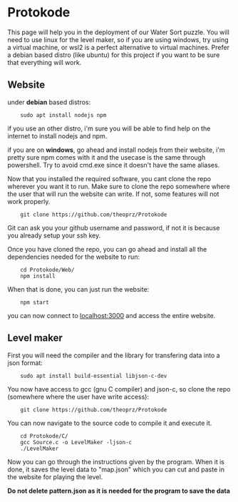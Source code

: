# Protokode

This page will help you in the deployment of our Water Sort puzzle. You will need to use linux for the level maker, so if you are using windows, try using a virtual machine, or wsl2 is a perfect alternative to virtual machines. Prefer a debian based distro (like ubuntu) for this project if you want to be sure that everything will work.

## Website

under **debian** based distros:
 
```shell
    sudo apt install nodejs npm
```

if you use an other distro, i'm sure you will be able to find help on the internet to install nodejs and npm.

if you are on **windows**, go ahead and install nodejs from their website, i'm pretty sure npm comes with it and the usecase is the same through powershell. Try to avoid cmd.exe since it doesn't have the same aliases.

Now that you installed the required software, you cant clone the repo wherever you want it to run. Make sure to clone the repo somewhere where the user that will run the website can write. If not, some features will not work properly.

```shell
    git clone https://github.com/theoprz/Protokode
```

Git can ask you your github username and password, if not it is because you already setup your ssh key.

Once you have cloned the repo, you can go ahead and install all the dependencies needed for the website to run:

```shell
    cd Protokode/Web/
    npm install
```

When that is done, you can just run the website:

```shell
    npm start
```

you can now connect to [localhost:3000](localhost:3000) and access the entire website.

## Level maker

First you will need the compiler and the library for transfering data into a json format:

```shell
    sudo apt install build-essential libjson-c-dev
```

You now have access to gcc (gnu C compiler) and json-c, so clone the repo (somewhere where the user have write access):

```shell
    git clone https://github.com/theoprz/Protokode
```

You can now navigate to the source code to compile it and execute it.

```shell
    cd Protokode/C/
    gcc Source.c -o LevelMaker -ljson-c
    ./LevelMaker
```

Now you can go through the instructions given by the program. When it is done, it saves the level data to "map.json" which you can cut and paste in the website for playing the level.

**Do not delete pattern.json as it is needed for the program to save the data**
